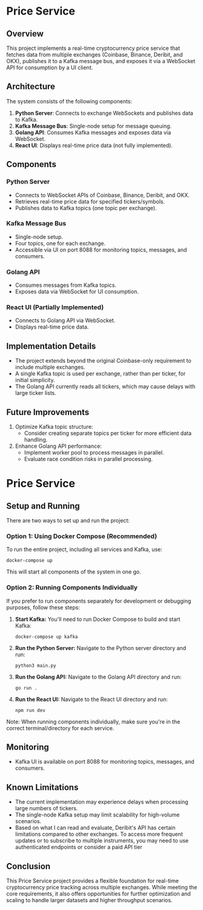 # Price Service

## Overview

This project implements a real-time cryptocurrency price service that fetches data from multiple exchanges (Coinbase, Binance, Deribit, and OKX), publishes it to a Kafka message bus, and exposes it via a WebSocket API for consumption by a UI client.

## Architecture

The system consists of the following components:

1. **Python Server**: Connects to exchange WebSockets and publishes data to Kafka.
2. **Kafka Message Bus**: Single-node setup for message queuing.
3. **Golang API**: Consumes Kafka messages and exposes data via WebSocket.
4. **React UI**: Displays real-time price data (not fully implemented).

## Components

### Python Server

- Connects to WebSocket APIs of Coinbase, Binance, Deribit, and OKX.
- Retrieves real-time price data for specified tickers/symbols.
- Publishes data to Kafka topics (one topic per exchange).

### Kafka Message Bus

- Single-node setup.
- Four topics, one for each exchange.
- Accessible via UI on port 8088 for monitoring topics, messages, and consumers.

### Golang API

- Consumes messages from Kafka topics.
- Exposes data via WebSocket for UI consumption.

### React UI (Partially Implemented)

- Connects to Golang API via WebSocket.
- Displays real-time price data.

## Implementation Details

- The project extends beyond the original Coinbase-only requirement to include multiple exchanges.
- A single Kafka topic is used per exchange, rather than per ticker, for initial simplicity.
- The Golang API currently reads all tickers, which may cause delays with large ticker lists.

## Future Improvements

1. Optimize Kafka topic structure:
   - Consider creating separate topics per ticker for more efficient data handling.
2. Enhance Golang API performance:
   - Implement worker pool to process messages in parallel.
   - Evaluate race condition risks in parallel processing.

# Price Service

## Setup and Running

There are two ways to set up and run the project:

### Option 1: Using Docker Compose (Recommended)

To run the entire project, including all services and Kafka, use:

```
docker-compose up
```

This will start all components of the system in one go.

### Option 2: Running Components Individually

If you prefer to run components separately for development or debugging purposes, follow these steps:

1. **Start Kafka:**
   You'll need to run Docker Compose to build and start Kafka:
   ```
   docker-compose up kafka
   ```

2. **Run the Python Server:**
   Navigate to the Python server directory and run:
   ```
   python3 main.py
   ```

3. **Run the Golang API:**
   Navigate to the Golang API directory and run:
   ```
   go run .
   ```

4. **Run the React UI:**
   Navigate to the React UI directory and run:
   ```
   npm run dev
   ```

Note: When running components individually, make sure you're in the correct terminal/directory for each service.



## Monitoring

- Kafka UI is available on port 8088 for monitoring topics, messages, and consumers.

## Known Limitations

- The current implementation may experience delays when processing large numbers of tickers.
- The single-node Kafka setup may limit scalability for high-volume scenarios.
- Based on what I can read and evaluate, Deribit's API has certain limitations compared to other exchanges.  To access more frequent updates or to subscribe to multiple instruments, you may need to use authenticated endpoints or consider a paid API tier

## Conclusion

This Price Service project provides a flexible foundation for real-time cryptocurrency price tracking across multiple exchanges. While meeting the core requirements, it also offers opportunities for further optimization and scaling to handle larger datasets and higher throughput scenarios.
